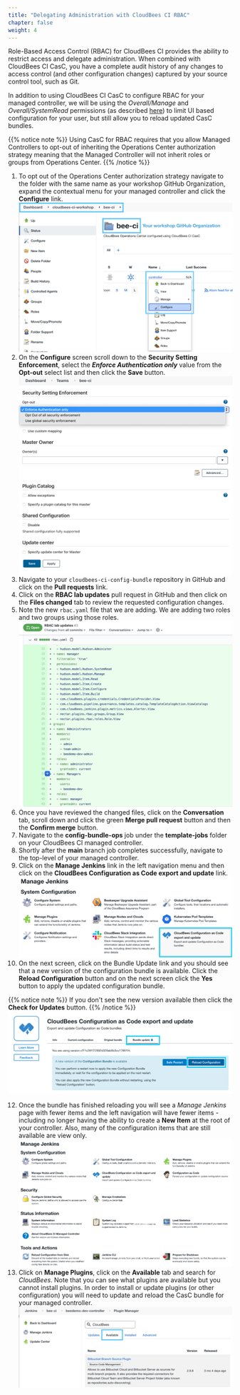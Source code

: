 ```yaml
---
title: "Delegating Administration with CloudBees CI RBAC"
chapter: false
weight: 4
---
```


Role-Based Access Control (RBAC) for CloudBees CI provides the ability to restrict access and delegate administration. When combined with CloudBees CI CasC, you have a complete audit history of any changes to access control (and other configuration changes) captured by your source control tool, such as Git.

In addition to using CloudBees CI CasC to configure RBAC for your managed controller, we will be using the *Overall/Manage* and *Overall/SystemRead* permissions (as described [here](https://www.jenkins.io/doc/book/security/access-control/permissions/#optional-permissions)) to limit UI based configuration for your user, but still allow you to reload updated CasC bundles.

{{% notice note %}}
Using CasC for RBAC requires that you allow Managed Controllers to opt-out of inheriting the Operations Center authorization strategy meaning that the Managed Controller will not inherit roles or groups from Operations Center.
{{% /notice %}}

1. To opt out of the Operations Center authorization strategy navigate to the folder with the same name as your workshop GitHub Organization, expand the contextual menu for your managed controller and click the **Configure** link. ![Configure controllers](configure-controller.png?width=50pc) 
2. On the **Configure** screen scroll down to the **Security Setting Enforcement**, select the ***Enforce Authentication only*** value from the **Opt-out** select list and then click the **Save** button. ![Auth Only](auth-only.png?width=50pc) 
3. Navigate to your `cloudbees-ci-config-bundle` repository in GitHub and click on the **Pull requests** link. 
4. Click on the **RBAC lab updates** pull request in GitHub and then click on the **Files changed** tab to review the requested configuration changes.
5. Note the new `rbac.yaml` file that we are adding. We are adding two roles and two groups using those roles. ![RBAC YAML](rbac-yaml.png?width=50pc) 
6. Once you have reviewed the changed files, click on the **Conversation** tab, scroll down and click the green **Merge pull request** button and then the **Confirm merge** button.
8. Navigate to the **config-bundle-ops** job under the **template-jobs** folder on your CloudBees CI managed controller.
9. Shortly after the **main** branch job completes successfully, navigate to the top-level of your managed controller.
10. Click on the **Manage Jenkins** link in the left navigation menu and then click on the **CloudBees Configuration as Code export and update** link. ![CloudBees Configuration config](config-bundle-system-config.png?width=50pc)
11. On the next screen, click on the Bundle Update link and you should see that a new version of the configuration bundle is available. Click the **Reload Configuration** button and on the next screen click the **Yes** button to apply the updated configuration bundle. 

{{% notice note %}}
If you don't see the new version available then click the **Check for Updates** button.
{{% /notice %}}
![Bundle Update](new-bundle-available.png?width=50pc)

12. Once the bundle has finished reloading you will see a *Manage Jenkins* page with fewer items and the left navigation will have fewer items - including no longer having the ability to create a **New Item** at the root of your controller. Also, many of the configuration items that are still available are view only. ![Before and After Delegating Admin](before-after-delegating-admin.png?width=85pc)
13. Click on **Manage Plugins**, click on the **Available** tab and search for *CloudBees*.  Note that you can see what plugins are available but you cannot install plugins. In order to install or update plugins (or other configuration) you will need to update and reload the CasC bundle for your managed controller. ![View Only Plugin Management](plugins-view-only.png?width=60pc)

